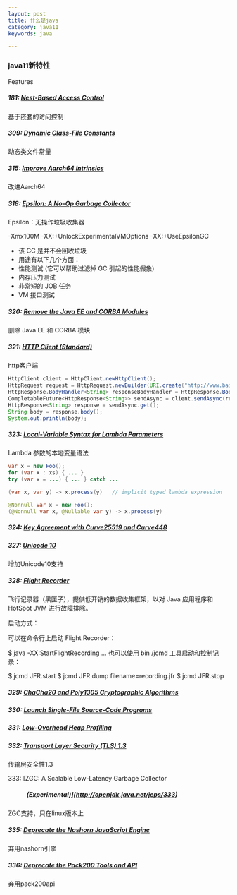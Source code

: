 ```yaml
---
layout: post
title: 什么是java
category: java11
keywords: java

---
```


### java11新特性

Features

##### 181: [Nest-Based Access Control](http://openjdk.java.net/jeps/181)

基于嵌套的访问控制

##### 309: [Dynamic Class-File Constants](http://openjdk.java.net/jeps/309)

动态类文件常量

##### 315: [Improve Aarch64 Intrinsics](http://openjdk.java.net/jeps/315)

改进Aarch64 

##### 318: [Epsilon: A No-Op Garbage Collector](http://openjdk.java.net/jeps/318)

Epsilon：无操作垃圾收集器

-Xmx100M -XX:+UnlockExperimentalVMOptions -XX:+UseEpsilonGC

 * 该 GC 是并不会回收垃圾
 * 用途有以下几个方面：
 * 性能测试 (它可以帮助过滤掉 GC 引起的性能假象)
 * 内存压力测试
 * 非常短的 JOB 任务
 * VM 接口测试

##### 320: [Remove the Java EE and CORBA Modules](http://openjdk.java.net/jeps/320)

删除 Java EE 和 CORBA 模块

##### 321: [HTTP Client (Standard)](http://openjdk.java.net/jeps/321)

http客户端

```java
HttpClient client = HttpClient.newHttpClient();
HttpRequest request = HttpRequest.newBuilder(URI.create("http://www.baidu.com")).build();
HttpResponse.BodyHandler<String> responseBodyHandler = HttpResponse.BodyHandlers.ofString();
CompletableFuture<HttpResponse<String>> sendAsync = client.sendAsync(request, responseBodyHandler);
HttpResponse<String> response = sendAsync.get();
String body = response.body();
System.out.println(body);
```

##### 323: [Local-Variable Syntax for Lambda Parameters](http://openjdk.java.net/jeps/323)

Lambda 参数的本地变量语法

```java
var x = new Foo();
for (var x : xs) { ... }
try (var x = ...) { ... } catch ...

(var x, var y) -> x.process(y)   // implicit typed lambda expression

@Nonnull var x = new Foo();
(@Nonnull var x, @Nullable var y) -> x.process(y)
```

##### 324: [Key Agreement with Curve25519 and Curve448](http://openjdk.java.net/jeps/324)

##### 327: [Unicode 10](http://openjdk.java.net/jeps/327)

增加Unicode10支持

##### 328: [Flight Recorder](http://openjdk.java.net/jeps/328)

飞行记录器（黑匣子），提供低开销的数据收集框架，以对 Java 应用程序和 HotSpot JVM 进行故障排除。

启动方式：

可以在命令行上启动 Flight Recorder：

$ java -XX:StartFlightRecording ...
也可以使用 bin /jcmd 工具启动和控制记录：

$ jcmd <pid> JFR.start
$ jcmd <pid> JFR.dump filename=recording.jfr
$ jcmd <pid> JFR.stop



##### 329: [ChaCha20 and Poly1305 Cryptographic Algorithms](http://openjdk.java.net/jeps/329)

##### 330: [Launch Single-File Source-Code Programs](http://openjdk.java.net/jeps/330)

##### 331: [Low-Overhead Heap Profiling](http://openjdk.java.net/jeps/331)

##### 332: [Transport Layer Security (TLS) 1.3](http://openjdk.java.net/jeps/332)

传输层安全性1.3

333: [ZGC: A Scalable Low-Latency Garbage Collector

#####    (Experimental)](http://openjdk.java.net/jeps/333)

ZGC支持，只在linux版本上

##### 335: [Deprecate the Nashorn JavaScript Engine](http://openjdk.java.net/jeps/335)

弃用nashorn引擎

##### 336: [Deprecate the Pack200 Tools and API](http://openjdk.java.net/jeps/336)

弃用pack200api